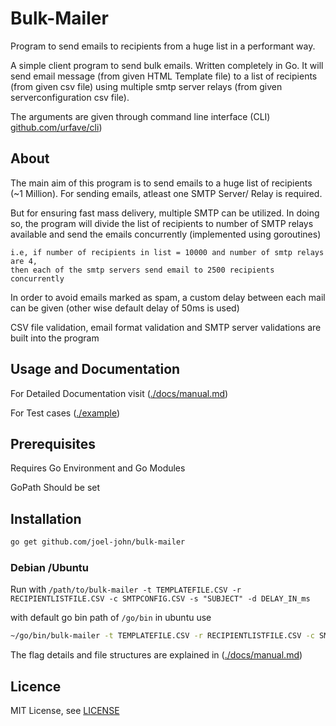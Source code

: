 # Bulk-Mailer
Program to send emails to recipients from a huge list in a performant way.

A simple client program to send bulk emails. Written completely in Go. It will send email message (from given HTML Template file) to a list of recipients (from given csv file) using multiple smtp server relays (from given serverconfiguration csv file).

The arguments are given through command line interface (CLI) [github.com/urfave/cli](https://github.com/urfave/cli))



## About

The main aim of this program is to send emails to a huge list of recipients (~1 Million). For sending emails, atleast one SMTP Server/ Relay is required.

But for ensuring fast mass delivery, multiple SMTP can be utilized. In doing so, the program will divide the list of recipients to number of SMTP relays available and send the emails concurrently  (implemented using goroutines)

    i.e, if number of recipients in list = 10000 and number of smtp relays are 4,
    then each of the smtp servers send email to 2500 recipients concurrently

In order to avoid emails marked as spam, a custom delay between each mail can be given (other wise default delay of 50ms is used)

CSV file validation, email format validation and SMTP server validations are built into the program


## Usage and Documentation

For Detailed Documentation visit ([./docs/manual.md](./docs/manual.md))

For Test cases ([./example](./example))

## Prerequisites

Requires Go Environment and Go Modules

GoPath Should be set 

## Installation

```bash
go get github.com/joel-john/bulk-mailer
```

### Debian /Ubuntu

Run with `/path/to/bulk-mailer -t TEMPLATEFILE.CSV -r RECIPIENTLISTFILE.CSV -c SMTPCONFIG.CSV -s "SUBJECT" -d DELAY_IN_ms`

with default go bin path of `/go/bin` in ubuntu use

```bash
~/go/bin/bulk-mailer -t TEMPLATEFILE.CSV -r RECIPIENTLISTFILE.CSV -c SMTPCONFIG.CSV -s "SUBJECT" -d DELAY_IN_ms
```

The flag details and file structures are explained in  ([./docs/manual.md](./docs/manual.md))


## Licence

MIT License, see [LICENSE](./LICENSE)
